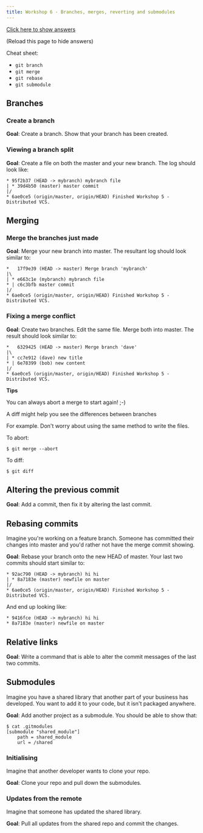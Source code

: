 ```yaml
---
title: Workshop 6 - Branches, merges, reverting and submodules
---
```

<script src="https://ajax.googleapis.com/ajax/libs/jquery/3.1.1/jquery.min.js"></script>
<a href="#" onclick="$('pre').show(); return false;">Click here to show answers</a>

(Reload this page to hide answers)

Cheat sheet:

- `git branch`
- `git merge`
- `git rebase`
- `git submodule`

## Branches

### Create a branch

**Goal**: Create a branch. Show that your branch has been created.

<pre style="display: none;">
$ git branch mybranch
$ git branch
</pre>

### Viewing a branch split

**Goal**: Create a file on both the master and your new branch. The log should look like:

```
* 95f2b37 (HEAD -> mybranch) mybranch file
| * 39d4b50 (master) master commit
|/
* 6ae0ce5 (origin/master, origin/HEAD) Finished Workshop 5 - Distributed VCS.
```

<pre style="display: none;">
$ git checkout master ; git branch mybranch
$ touch masterfile ; git add . ; git commit -m "master commit"
$ git checkout mybranch
$ touch branchfile ; git add . ; git commit -m "mybranch file"
$ git log --all --decorate --oneline --graph
</pre>

## Merging

### Merge the branches just made

**Goal**: Merge your new branch into master. The resultant log should look similar to:

```
*   17f9e39 (HEAD -> master) Merge branch 'mybranch'
|\
| * e663c1e (mybranch) mybranch file
* | c6c3bfb master commit
|/
* 6ae0ce5 (origin/master, origin/HEAD) Finished Workshop 5 - Distributed VCS.
```

<pre style="display: none;">
$ git checkout master
$ git merge mybranch
$ git log --all --decorate --oneline --graph
</pre>

### Fixing a merge conflict

**Goal**: Create two branches. Edit the same file. Merge both into master. The result should look similar to:

```
*   6329425 (HEAD -> master) Merge branch 'dave'
|\
| * cc7e912 (dave) new title
* | 6e78399 (bob) new content
|/
* 6ae0ce5 (origin/master, origin/HEAD) Finished Workshop 5 - Distributed VCS.
```

**Tips**

You can always abort a merge to start again! ;-)

A diff might help you see the differences between branches


For example. Don't worry about using the same method to write the files.

To abort:

```
$ git merge --abort
```

To diff:

```
$ git diff
```

<pre style="display: none;">
$ git branch bob ; git branch dave
$ git checkout dave
$ sed -i "1s/.*/# New Title/" README.md ; git add . ; git commit -m "new title"
$ git checkout bob
$ echo "new content" > README.md; git add . ; git commit -m "new content"
$ git checkout master
$ git merge bob
$ git merge dave
$ ## Fix merge conflicts
$ git add .
$ git commit
$ git log --all --decorate --oneline --graph

</pre>

## Altering the previous commit

**Goal**: Add a commit, then fix it by altering the last commit.

<pre style="display: none;">
$ echo "I can has cheezburger" > newfile ; git add . ; git commit -m "cheez"
$ git diff HEAD~
$ git log -2 --oneline
$ echo "Could I have a cheeseburger?" > newfile ; git add .
$ git commit --amend
$ git diff HEAD~
$ git log -2 --oneline
</pre>

## Rebasing commits

Imagine you're working on a feature branch. Someone has committed their changes into master and you'd rather not have the merge commit showing.

**Goal**: Rebase your branch onto the new HEAD of master. Your last two commits should start similar to:

```
* 92ac790 (HEAD -> mybranch) hi hi
| * 8a7183e (master) newfile on master
|/
* 6ae0ce5 (origin/master, origin/HEAD) Finished Workshop 5 - Distributed VCS.
```

And end up looking like:

```
* 9416fce (HEAD -> mybranch) hi hi
* 8a7183e (master) newfile on master
```

<pre style="display: none;">
$ git branch mybranch
$ touch newfile ; git add .
$ git commit -m "newfile on master"
$ git checkout mybranch
$ touch another file
$ git add . ; git commit -m "hi hi"
$ git log --all --decorate --oneline --graph
$ git rebase master
$ git log --all --decorate --oneline --graph
</pre>


## Relative links

**Goal**: Write a command that is able to alter the commit messages of the last two commits.

<pre style="display: none;">
$ git rebase -i HEAD~~
</pre>

## Submodules

Imagine you have a shared library that another part of your business has developed. You want to add it to your code, but it isn't packaged anywhere.

**Goal**: Add another project as a submodule. You should be able to show that:

```
$ cat .gitmodules
[submodule "shared_module"]
    path = shared_module
    url = /shared
```

<pre style="display: none;">
$ mkdir /shared ; cd /shared ; git init ; touch shared_file ;\
    git add . ; git commit -m "Shared file"
$ mkdir /myapp ; cd /myapp ; git init ; echo "My app" > README.md ;\
    git add . ; git commit -m "New app!"
$ git submodule add /shared shared_module  ## More likely to be a url
$ ls shared_module/
$ git commit -m "Added shared module"
$ cat .gitmodules
</pre>

### Initialising

Imagine that another developer wants to clone your repo.

**Goal**: Clone your repo and pull down the submodules.


<pre style="display: none;">
$ git clone /myapp /daves-app ; cd /daves-app
$ git submodule update --init --recursive
</pre>

### Updates from the remote

Imagine that someone has updated the shared library.

**Goal**: Pull all updates from the shared repo and commit the changes.

<pre style="display: none;">
$ cd /shared ; touch fire ; git add . ; git commit -m "Add fire"
$ cd /my-other-app/shared_module
$ git fetch
$ git checkout master
$ git pull
$ cd .. ; git status -s
$ git commit -a -m "Updated module"
$ git log --decorate --graph --oneline -U0 --submodule | grep -E '^[*| /\\]+([0-9a-f]{7} |Submodule |> |$)'
</pre>
